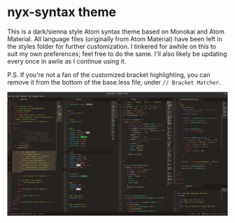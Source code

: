 # nyx-syntax theme

This is a dark/sienna style Atom syntax theme based on Monokai and Atom Material.  All language files (originally from Atom Material) have been left in the styles folder for further customization.  I tinkered for awhile on this to suit my own preferences; feel free to do the same.  I'll also likely be updating every once in awile as I continue using it.

P.S. If you're not a fan of the customized bracket highlighting, you can remove it from the bottom of the base.less file, under `// Bracket Matcher`.

![.png screenshot](https://raw.githubusercontent.com/lesbrarianism/nyx-syntax/master/nyx-syntax-screenshot.png)
